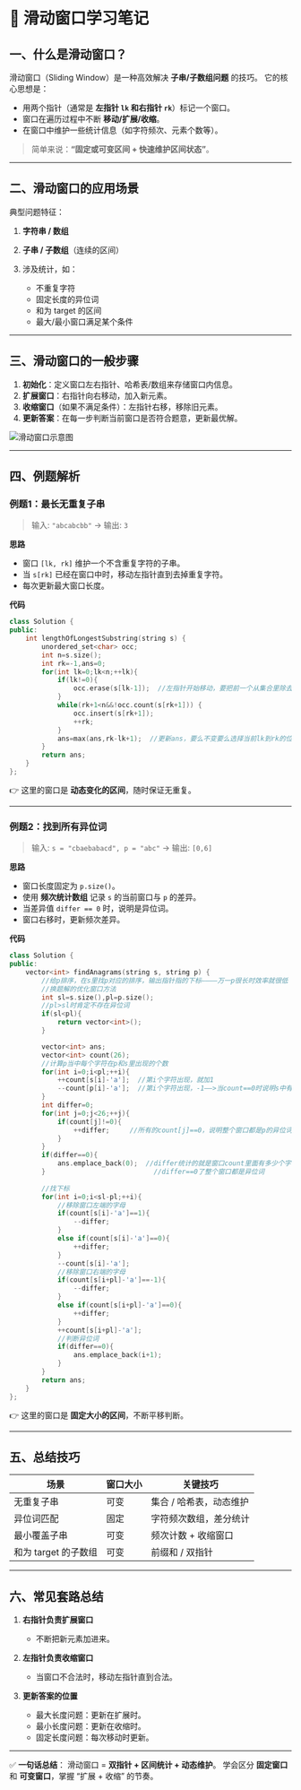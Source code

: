 
# 📝 滑动窗口学习笔记

## 一、什么是滑动窗口？

滑动窗口（Sliding Window）是一种高效解决 **子串/子数组问题** 的技巧。
它的核心思想是：

* 用两个指针（通常是 **左指针 `lk` 和右指针 `rk`**）标记一个窗口。
* 窗口在遍历过程中不断 **移动/扩展/收缩**。
* 在窗口中维护一些统计信息（如字符频次、元素个数等）。

> 简单来说：**“固定或可变区间 + 快速维护区间状态”**。

---

## 二、滑动窗口的应用场景

典型问题特征：

1. **字符串 / 数组**
2. **子串 / 子数组**（连续的区间）
3. 涉及统计，如：

   * 不重复字符
   * 固定长度的异位词
   * 和为 target 的区间
   * 最大/最小窗口满足某个条件

---

## 三、滑动窗口的一般步骤

1. **初始化**：定义窗口左右指针、哈希表/数组来存储窗口内信息。
2. **扩展窗口**：右指针向右移动，加入新元素。
3. **收缩窗口**（如果不满足条件）：左指针右移，移除旧元素。
4. **更新答案**：在每一步判断当前窗口是否符合题意，更新最优解。

![滑动窗口示意图]("image/sliding_window.png")

---

## 四、例题解析

### 例题1：最长无重复子串

> 输入: `"abcabcbb"` → 输出: `3`

**思路**

* 窗口 `[lk, rk]` 维护一个不含重复字符的子串。
* 当 `s[rk]` 已经在窗口中时，移动左指针直到去掉重复字符。
* 每次更新最大窗口长度。

**代码**

```cpp
class Solution {
public:
    int lengthOfLongestSubstring(string s) {
        unordered_set<char> occ;
        int n=s.size();
        int rk=-1,ans=0;
        for(int lk=0;lk<n;++lk){
            if(lk!=0){
                occ.erase(s[lk-1]);  //左指针开始移动，要把前一个从集合里除去
            }
            while(rk+1<n&&!occ.count(s[rk+1])) {
                occ.insert(s[rk+1]);
                ++rk;
            }
            ans=max(ans,rk-lk+1);  //更新ans，要么不变要么选择当前lk到rk的位置
        }
        return ans;
    }
};
```

👉 这里的窗口是 **动态变化的区间**，随时保证无重复。

---

### 例题2：找到所有异位词

> 输入: `s = "cbaebabacd", p = "abc"` → 输出: `[0,6]`

**思路**

* 窗口长度固定为 `p.size()`。
* 使用 **频次统计数组** 记录 `s` 的当前窗口与 `p` 的差异。
* 当差异值 `differ == 0` 时，说明是异位词。
* 窗口右移时，更新频次差异。

**代码**

```cpp
class Solution {
public:
    vector<int> findAnagrams(string s, string p) {
        //给p排序，在s里找p对应的排序，输出指针指的下标————万一p很长时效率就很低
        //换题解的优化窗口方法
        int sl=s.size(),pl=p.size();
        //pl>sl时肯定不存在异位词
        if(sl<pl){
            return vector<int>();
        }

        vector<int> ans;
        vector<int> count(26);
        //计算p当中每个字符在p和s里出现的个数
        for(int i=0;i<pl;++i){
            ++count[s[i]-'a'];  //第i个字符出现，就加1
            --count[p[i]-'a'];  //第i个字符出现，-1——>当count==0时说明s中有p的异位词
        }
        int differ=0;
        for(int j=0;j<26;++j){
            if(count[j]!=0){
                ++differ;     //所有的count[j]==0，说明整个窗口都是p的异位词
            }
        }
        if(differ==0){
            ans.emplace_back(0);  //differ统计的就是窗口count里面有多少个字符出现次数与p不一样
        }                           //differ==0了整个窗口都是异位词
        
        //找下标
        for(int i=0;i<sl-pl;++i){
            //移除窗口左端的字母
            if(count[s[i]-'a']==1){
                --differ;
            }
            else if(count[s[i]-'a']==0){
                ++differ;
            }
            --count[s[i]-'a'];
            //移除窗口右端的字母
            if(count[s[i+pl]-'a']==-1){
                --differ;
            }
            else if(count[s[i+pl]-'a']==0){
                ++differ;
            }
            ++count[s[i+pl]-'a'];
            //判断异位词
            if(differ==0){
                ans.emplace_back(i+1);
            }
        }
        return ans;
    }
};
```

👉 这里的窗口是 **固定大小的区间**，不断平移判断。

---

## 五、总结技巧

| 场景             | 窗口大小 | 关键技巧          |
| -------------- | ---- | ------------- |
| 无重复子串          | 可变   | 集合 / 哈希表，动态维护 |
| 异位词匹配          | 固定   | 字符频次数组，差分统计   |
| 最小覆盖子串         | 可变   | 频次计数 + 收缩窗口   |
| 和为 target 的子数组 | 可变   | 前缀和 / 双指针     |

---

## 六、常见套路总结

1. **右指针负责扩展窗口**

   * 不断把新元素加进来。
2. **左指针负责收缩窗口**

   * 当窗口不合法时，移动左指针直到合法。
3. **更新答案的位置**

   * 最大长度问题：更新在扩展时。
   * 最小长度问题：更新在收缩时。
   * 固定长度问题：每次移动时更新。

---

✅ **一句话总结**：
滑动窗口 = **双指针 + 区间统计 + 动态维护**。
学会区分 **固定窗口** 和 **可变窗口**，掌握 “扩展 + 收缩” 的节奏。





